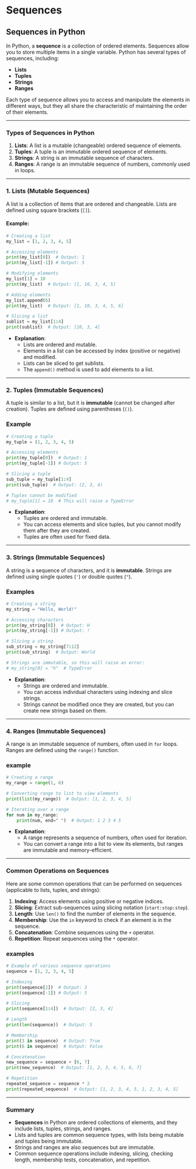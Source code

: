 # Sequences

## **Sequences in Python**

In Python, a **sequence** is a collection of ordered elements. Sequences allow you to store multiple items in a single variable. Python has several types of sequences, including:

- **Lists**
- **Tuples**
- **Strings**
- **Ranges**

Each type of sequence allows you to access and manipulate the elements in different ways, but they all share the characteristic of maintaining the order of their elements.

---

### **Types of Sequences in Python**

1. **Lists**: A list is a mutable (changeable) ordered sequence of elements.
2. **Tuples**: A tuple is an immutable ordered sequence of elements.
3. **Strings**: A string is an immutable sequence of characters.
4. **Ranges**: A range is an immutable sequence of numbers, commonly used in loops.

---

### **1. Lists (Mutable Sequences)**

A list is a collection of items that are ordered and changeable. Lists are defined using square brackets (`[]`).

#### Example:

```python
# Creating a list
my_list = [1, 2, 3, 4, 5]

# Accessing elements
print(my_list[0])  # Output: 1
print(my_list[-1]) # Output: 5

# Modifying elements
my_list[1] = 10
print(my_list)  # Output: [1, 10, 3, 4, 5]

# Adding elements
my_list.append(6)
print(my_list)  # Output: [1, 10, 3, 4, 5, 6]

# Slicing a list
sublist = my_list[1:4]
print(sublist)  # Output: [10, 3, 4]
```

- **Explanation**:
  - Lists are ordered and mutable.
  - Elements in a list can be accessed by index (positive or negative) and modified.
  - Lists can be sliced to get sublists.
  - The `append()` method is used to add elements to a list.

---

### **2. Tuples (Immutable Sequences)**

A tuple is similar to a list, but it is **immutable** (cannot be changed after creation). Tuples are defined using parentheses (`()`).

### Example

```python
# Creating a tuple
my_tuple = (1, 2, 3, 4, 5)

# Accessing elements
print(my_tuple[0])  # Output: 1
print(my_tuple[-1]) # Output: 5

# Slicing a tuple
sub_tuple = my_tuple[1:4]
print(sub_tuple)  # Output: (2, 3, 4)

# Tuples cannot be modified
# my_tuple[1] = 10  # This will raise a TypeError
```

- **Explanation**:
  - Tuples are ordered and immutable.
  - You can access elements and slice tuples, but you cannot modify them after they are created.
  - Tuples are often used for fixed data.

---

### **3. Strings (Immutable Sequences)**

A string is a sequence of characters, and it is **immutable**. Strings are defined using single quotes (`'`) or double quotes (`"`).

### Examples

```python
# Creating a string
my_string = "Hello, World!"

# Accessing characters
print(my_string[0])  # Output: H
print(my_string[-1]) # Output: !

# Slicing a string
sub_string = my_string[7:12]
print(sub_string)  # Output: World

# Strings are immutable, so this will raise an error:
# my_string[0] = "h"  # TypeError
```

- **Explanation**:
  - Strings are ordered and immutable.
  - You can access individual characters using indexing and slice strings.
  - Strings cannot be modified once they are created, but you can create new strings based on them.

---

### **4. Ranges (Immutable Sequences)**

A range is an immutable sequence of numbers, often used in `for` loops. Ranges are defined using the `range()` function.

### example

```python
# Creating a range
my_range = range(1, 6)

# Converting range to list to view elements
print(list(my_range))  # Output: [1, 2, 3, 4, 5]

# Iterating over a range
for num in my_range:
    print(num, end=" ")  # Output: 1 2 3 4 5
```

- **Explanation**:
  - A range represents a sequence of numbers, often used for iteration.
  - You can convert a range into a list to view its elements, but ranges are immutable and memory-efficient.

---

### **Common Operations on Sequences**

Here are some common operations that can be performed on sequences (applicable to lists, tuples, and strings):

1. **Indexing**: Access elements using positive or negative indices.
2. **Slicing**: Extract sub-sequences using slicing notation (`start:stop:step`).
3. **Length**: Use `len()` to find the number of elements in the sequence.
4. **Membership**: Use the `in` keyword to check if an element is in the sequence.
5. **Concatenation**: Combine sequences using the `+` operator.
6. **Repetition**: Repeat sequences using the `*` operator.

### examples

```python
# Example of various sequence operations
sequence = [1, 2, 3, 4, 5]

# Indexing
print(sequence[2])  # Output: 3
print(sequence[-1]) # Output: 5

# Slicing
print(sequence[1:4])  # Output: [2, 3, 4]

# Length
print(len(sequence))  # Output: 5

# Membership
print(3 in sequence)  # Output: True
print(6 in sequence)  # Output: False

# Concatenation
new_sequence = sequence + [6, 7]
print(new_sequence)  # Output: [1, 2, 3, 4, 5, 6, 7]

# Repetition
repeated_sequence = sequence * 2
print(repeated_sequence)  # Output: [1, 2, 3, 4, 5, 1, 2, 3, 4, 5]
```

---

### **Summary**

- **Sequences** in Python are ordered collections of elements, and they include lists, tuples, strings, and ranges.
- Lists and tuples are common sequence types, with lists being mutable and tuples being immutable.
- Strings and ranges are also sequences but are immutable.
- Common sequence operations include indexing, slicing, checking length, membership tests, concatenation, and repetition.
